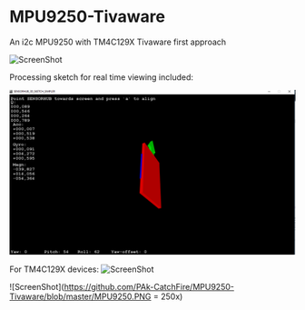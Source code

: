 # MPU9250-Tivaware
An i2c MPU9250 with TM4C129X Tivaware first approach

![ScreenShot](http://des.igogo.es/uploads/2015/201509/heditor/201509231442478751.jpg)

Processing sketch for real time viewing included:

![ScreenShot](https://github.com/PAk-CatchFire/MPU9250-Tivaware/blob/master/MPU9250.PNG)

For TM4C129X devices:
![ScreenShot](http://img.scoop.it/RPZqyxx5fo5M8a1jFesdi4XXXL4j3HpexhjNOf_P3YmryPKwJ94QGRtDb3Sbc6KY)


![ScreenShot](https://github.com/PAk-CatchFire/MPU9250-Tivaware/blob/master/MPU9250.PNG = 250x)
